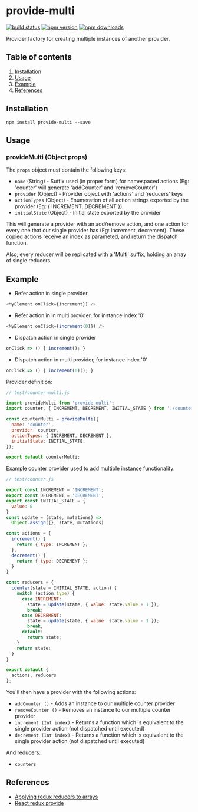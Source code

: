 # provide-multi

[![build status](https://img.shields.io/travis/jcgar/provide-multi/master.svg?style=flat-square)](https://travis-ci.org/jcgar/provide-multi) [![npm version](https://img.shields.io/npm/v/provide-multi.svg?style=flat-square)](https://www.npmjs.com/package/provide-multi)
[![npm downloads](https://img.shields.io/npm/dm/provide-multi.svg?style=flat-square)](https://www.npmjs.com/package/provide-multi)

Provider factory for creating multiple instances of another provider.


## Table of contents

1.  [Installation](#installation)
2.  [Usage](#usage)
3.  [Example](#example)
4.  [References](#references)


## Installation

```
npm install provide-multi --save
```


## Usage

### provideMulti (Object props)

The `props` object must contain the following keys:

- `name` (String) - Suffix used (in proper form) for namespaced actions (Eg: 'counter' will generate 'addCounter' and 'removeCounter')
- `provider` (Object) - Provider object with 'actions' and 'reducers' keys
- `actionTypes` (Object) - Enumeration of all action strings exported by the provider (Eg: { INCREMENT, DECREMENT })
- `initialState` (Object) - Initial state exported by the provider


This will generate a provider with an add/remove action, and one action for every one that our single provider has (Eg: increment, decrement). These copied actions receive an index as parameted, and return the dispatch function.

Also, every reducer will be replicated with a 'Multi' suffix, holding an array of single reducers.


## Example

- Refer action in single provider
```js
<MyElement onClick={increment}) />
```
- Refer action in in multi provider, for instance index '0'
```js
<MyElement onClick={increment(0)}) />
```
- Dispatch action in single provider
```js
onClick => () { increment(); }
```
- Dispatch action in multi provider, for instance index '0'
```js
onClick => () { increment(0)(); }
```


Provider definition:

```js
// test/counter-multi.js

import provideMulti from 'provide-multi';
import counter, { INCREMENT, DECREMENT, INITIAL_STATE } from './counter';

const counterMulti = provideMulti({
  name: 'counter',
  provider: counter,
  actionTypes: { INCREMENT, DECREMENT },
  initialState: INITIAL_STATE,
});

export default counterMulti;
```


Example counter provider used to add multiple instance functionality:

```js
// test/counter.js

export const INCREMENT = 'INCREMENT';
export const DECREMENT = 'DECREMENT';
export const INITIAL_STATE = {
  value: 0
}
const update = (state, mutations) =>
  Object.assign({}, state, mutations)

const actions = {
  increment() {
    return { type: INCREMENT };
  },
  decrement() {
    return { type: DECREMENT };
  }
}

const reducers = {
  counter(state = INITIAL_STATE, action) {
    switch (action.type) {
      case INCREMENT:
        state = update(state, { value: state.value + 1 });
        break;
      case DECREMENT:
        state = update(state, { value: state.value - 1 });
        break;
      default:
        return state;
    }
    return state;
  }
}

export default {
  actions, reducers
};
```
You'll then have a provider with the following actions:

- `addCounter ()` - Adds an instance to our multiple counter provider
- `removeCounter ()` - Removes an instance to our multiple counter provider
- `increment (Int index)` - Returns a function which is equivalent to the single provider action (not dispatched until executed)
- `decrement (Int index)` - Returns a function which is equivalent to the single provider action (not dispatched until executed)

And reducers:

- `counters`


## References
- [Applying redux reducers to arrays](http://blog.scottlogic.com/2016/05/19/redux-reducer-arrays.html)
- [React redux provide](https://github.com/loggur/react-redux-provide)
